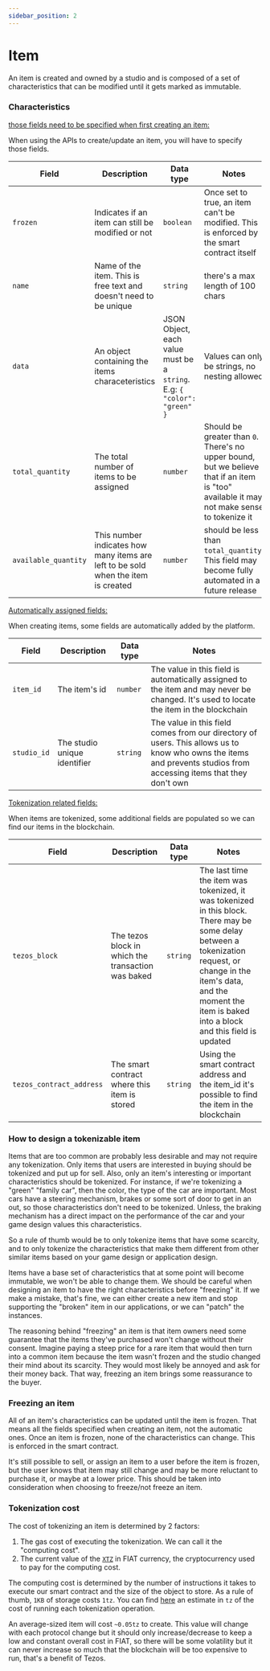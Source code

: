 ```yaml
---
sidebar_position: 2
---
```


# Item

An item is created and owned by a studio and is composed of a set of characteristics that can be modified until it gets marked as immutable.

### Characteristics

<u>those fields need to be specified when first creating an item:</u>

When using the APIs to create/update an item, you will have to specify those fields.

| Field                | Description                                                                       | Data type                                                               | Notes                                                                                                                                      |
| -------------------- | --------------------------------------------------------------------------------- | ----------------------------------------------------------------------- | ------------------------------------------------------------------------------------------------------------------------------------------ |
| `frozen`             | Indicates if an item can still be modified or not                                 | `boolean`                                                               | Once set to true, an item can't be modified. This is enforced by the smart contract itself                                                 |
| `name`               | Name of the item. This is free text and doesn't need to be unique                 | `string`                                                                | there's a max length of 100 chars                                                                                                          |
| `data`               | An object containing the items characeteristics                                   | JSON Object, each value must be a `string`. E.g: `{ "color": "green" }` | Values can only be strings, no nesting allowed                                                                                             |
| `total_quantity`     | The total number of items to be assigned                                          | `number`                                                                | Should be greater than `0`. There's no upper bound, but we believe that if an item is "too" available it may not make sense to tokenize it |
| `available_quantity` | This number indicates how many items are left to be sold when the item is created | `number`                                                                | should be less than `total_quantity`. This field may become fully automated in a future release                                            |

<u>Automatically assigned fields:</u>

When creating items, some fields are automatically added by the platform.

| Field       | Description                  | Data type | Notes                                                                                                                                                              |
| ----------- | ---------------------------- | --------- | ------------------------------------------------------------------------------------------------------------------------------------------------------------------ |
| `item_id`   | The item's id                | `number`  | The value in this field is automatically assigned to the item and may never be changed. It's used to locate the item in the blockchain                             |
| `studio_id` | The studio unique identifier | `string`  | The value in this field comes from our directory of users. This allows us to know who owns the items and prevents studios from accessing items that they don't own |

<u>Tokenization related fields:</u>

When items are tokenized, some additional fields are populated so we can find our items in the blockchain.

| Field                    | Description                                        | Data type | Notes                                                                                                                                                                                                                               |
| ------------------------ | -------------------------------------------------- | --------- | ----------------------------------------------------------------------------------------------------------------------------------------------------------------------------------------------------------------------------------- |
| `tezos_block`            | The tezos block in which the transaction was baked | `string`  | The last time the item was tokenized, it was tokenized in this block. There may be some delay between a tokenization request, or change in the item's data, and the moment the item is baked into a block and this field is updated |
| `tezos_contract_address` | The smart contract where this item is stored       | `string`  | Using the smart contract address and the item_id it's possible to find the item in the blockchain                                                                                                                                   |

### How to design a tokenizable item

Items that are too common are probably less desirable and may not require any tokenization. Only items that users are interested in buying should be tokenized and put up for sell. Also, only an item's interesting or important characteristics should be tokenized.
For instance, if we're tokenizing a "green" "family car", then the color, the type of the car are important. Most cars have a steering mechanism, brakes or some sort of door to get in an out, so those characteristics don't need to be tokenized. Unless, the braking mechanism has a direct impact on the performance of the car and your game design values this characteristics.

So a rule of thumb would be to only tokenize items that have some scarcity, and to only tokenize the characteristics that make them different from other similar items based on your game design or application design.

Items have a base set of characteristics that at some point will become immutable, we won't be able to change them. We should be careful when designing an item to have the right characteristics before "freezing" it. If we make a mistake, that's fine, we can either create a new item and stop supporting the "broken" item in our applications, or we can "patch" the instances.

The reasoning behind "freezing" an item is that item owners need some guarantee that the items they've purchased won't change without their consent. Imagine paying a steep price for a rare item that would then turn into a common item because the item wasn't frozen and the studio changed their mind about its scarcity. They would most likely be annoyed and ask for their money back. That way, freezing an item brings some reassurance to the buyer.

### Freezing an item

All of an item's characteristics can be updated until the item is frozen. That means all the fields specified when creating an item, not the automatic ones.
Once an item is frozen, none of the characteristics can change. This is enforced in the smart contract.

It's still possible to sell, or assign an item to a user before the item is frozen, but the user knows that item may still change and may be more reluctant to purchase it, or maybe at a lower price. This should be taken into consideration when choosing to freeze/not freeze an item.

### Tokenization cost

The cost of tokenizing an item is determined by 2 factors:

1. The gas cost of executing the tokenization. We can call it the "computing cost".
2. The current value of the [`XTZ`](https://coinmarketcap.com/currencies/tezos/) in FIAT currency, the cryptocurrency used to pay for the computing cost.

The computing cost is determined by the number of instructions it takes to execute our smart contract and the size of the object to store.
As a rule of thumb, `1KB` of storage costs `1tz`. You can find [here](https://github.com/jwa-lab/tokenization-service-contracts#011-with-security) an estimate in `tz` of the cost of running each tokenization operation.

An average-sized item will cost `~0.05tz` to create. This value will change with each protocol change but it should only increase/decrease to keep a low and constant overall cost in FIAT, so there will be some volatility but it can never increase so much that the blockchain will be too expensive to run, that's a benefit of Tezos.
